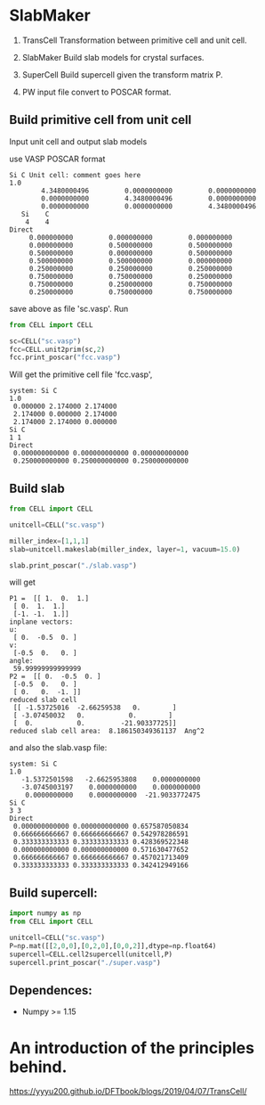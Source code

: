 # SlabMaker

1. TransCell
Transformation between primitive cell and unit cell.

2. SlabMaker
Build slab models for crystal surfaces.

3. SuperCell
Build supercell given the transform matrix P.

4. PW input file convert to POSCAR format.

## Build primitive cell from unit cell

Input unit cell and output slab models

use VASP POSCAR format
```
Si C Unit cell: comment goes here
1.0
        4.3480000496         0.0000000000         0.0000000000
        0.0000000000         4.3480000496         0.0000000000
        0.0000000000         0.0000000000         4.3480000496
   Si    C
    4    4
Direct
     0.000000000         0.000000000         0.000000000
     0.000000000         0.500000000         0.500000000
     0.500000000         0.000000000         0.500000000
     0.500000000         0.500000000         0.000000000
     0.250000000         0.250000000         0.250000000
     0.750000000         0.750000000         0.250000000
     0.750000000         0.250000000         0.750000000
     0.250000000         0.750000000         0.750000000

```
save above as file 'sc.vasp'. Run

```python
from CELL import CELL

sc=CELL("sc.vasp")
fcc=CELL.unit2prim(sc,2)
fcc.print_poscar("fcc.vasp")
```

Will get the primitive cell file 'fcc.vasp',

```
system: Si C
1.0
 0.000000 2.174000 2.174000
 2.174000 0.000000 2.174000
 2.174000 2.174000 0.000000
Si C
1 1
Direct
 0.000000000000 0.000000000000 0.000000000000
 0.250000000000 0.250000000000 0.250000000000
```

## Build slab

```python
from CELL import CELL

unitcell=CELL("sc.vasp")

miller_index=[1,1,1]
slab=unitcell.makeslab(miller_index, layer=1, vacuum=15.0)

slab.print_poscar("./slab.vasp")
```

will get 
```
P1 =  [[ 1.  0.  1.]
 [ 0.  1.  1.]
 [-1. -1.  1.]]
inplane vectors:
u:
 [ 0.  -0.5  0. ]
v:
 [-0.5  0.   0. ]
angle:
 59.99999999999999
P2 =  [[ 0.  -0.5  0. ]
 [-0.5  0.   0. ]
 [ 0.   0.  -1. ]]
reduced slab cell
 [[ -1.53725016  -2.66259538   0.        ]
 [ -3.07450032   0.           0.        ]
 [  0.           0.         -21.90337725]]
reduced slab cell area:  8.186150349361137  Ang^2
```
and also the slab.vasp file:

```
system: Si C
1.0
   -1.5372501598   -2.6625953808    0.0000000000
   -3.0745003197    0.0000000000    0.0000000000
    0.0000000000    0.0000000000  -21.9033772475
Si C
3 3
Direct
 0.000000000000 0.000000000000 0.657587050834
 0.666666666667 0.666666666667 0.542978286591
 0.333333333333 0.333333333333 0.428369522348
 0.000000000000 0.000000000000 0.571630477652
 0.666666666667 0.666666666667 0.457021713409
 0.333333333333 0.333333333333 0.342412949166
```

## Build supercell:

```python
import numpy as np
from CELL import CELL

unitcell=CELL("sc.vasp")
P=np.mat([[2,0,0],[0,2,0],[0,0,2]],dtype=np.float64)
supercell=CELL.cell2supercell(unitcell,P)
supercell.print_poscar("./super.vasp")
```

## Dependences:

* Numpy >= 1.15

# An introduction of the principles behind.

https://yyyu200.github.io/DFTbook/blogs/2019/04/07/TransCell/
